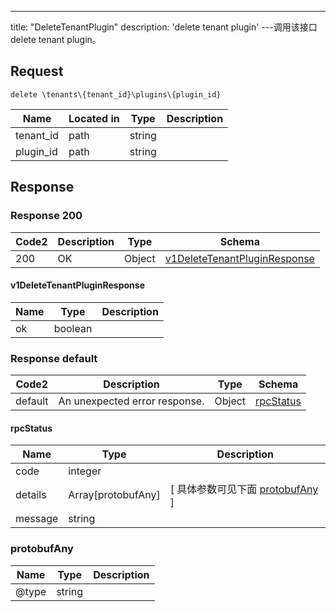 ---
title: "DeleteTenantPlugin"
description: 'delete tenant plugin'
---调用该接口delete tenant plugin。



## Request


```
delete \tenants\{tenant_id}\plugins\{plugin_id}
```

| Name | Located in | Type | Description | 
| ---- | ---------- | ----------- | ----------- | 
| tenant_id | path | string |  |  
| plugin_id | path | string |  |  

## Response

### Response  200 
| Code2 | Description | Type | Schema |
| ---- | ----------- | ------ | ------ |
| 200 | OK | Object | [v1DeleteTenantPluginResponse](#v1DeleteTenantPluginResponse) |

#### v1DeleteTenantPluginResponse

| Name | Type | Description | 
| ---- | ---- | ----------- |     
| ok | boolean |  |   



### Response  default 
| Code2 | Description | Type | Schema |
| ---- | ----------- | ------ | ------ |
| default | An unexpected error response. | Object | [rpcStatus](#rpcStatus) |

#### rpcStatus

| Name | Type | Description | 
| ---- | ---- | ----------- |     
| code | integer |  |          
| details | Array[protobufAny] |  [ 具体参数可见下面 [protobufAny](#protobufAny) ] |       
| message | string |  |   

### protobufAny
| Name | Type | Description | 
| ---- | ---- | ----------- |     
| @type | string |  |   



